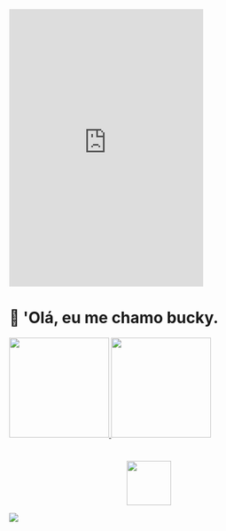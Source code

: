<div>
  <iframe src="https://discord.com/widget?id=740058302096080938&theme=dark" width="350" height="500" allowtransparency="true" frameborder="0" sandbox="allow-popups allow-popups-to-escape-sandbox allow-same-origin allow-scripts"></iframe>
</div>

# 👋 'Olá, eu me chamo bucky.

<div>
  <a href="https://github.com/B4CKY0FC">
  <img height="180em" src="https://github-readme-stats.vercel.app/api?username=B4CKY0FC&show_icons=true&title_color=00FFFF&text_color=FFFAFA&bg_color=363636&include_all_commits=true&count_private=true"/>
  <img height="180em" src="https://github-readme-stats.vercel.app/api/top-langs/?username=B4CKY0FC&layout=compact&langs_count=7&count_private=true&title_color=00FFFF&text_color=FFFAFA&bg_color=363636"/>
</div>

#

<p align="center">
  <img height="80px" src="https://discord.c99.nl/widget/theme-2/736686768916660315.png" />
</p>

![](https://github.com/B4CKY0FC/snk/raw/output/github-contribution-grid-snake.svg)
